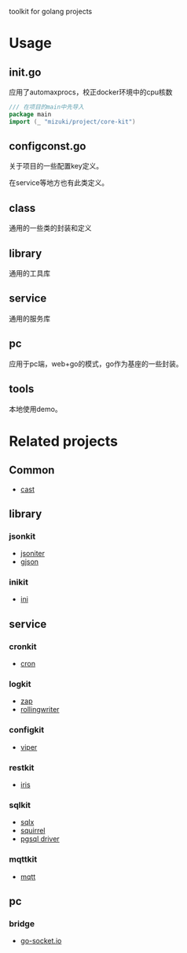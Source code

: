 toolkit for golang projects

# Usage

## init.go
应用了automaxprocs，校正docker环境中的cpu核数

```go
/// 在项目的main中先导入
package main
import (_ "mizuki/project/core-kit")
```

## configconst.go
关于项目的一些配置key定义。

在service等地方也有此类定义。

## class
通用的一些类的封装和定义

## library
通用的工具库

## service
通用的服务库

## pc
应用于pc端，web+go的模式，go作为基座的一些封装。

## tools
本地使用demo。

# Related projects

## Common
- [cast](https://github.com/spf13/cast)

## library

### jsonkit
- [jsoniter](https://github.com/json-iterator/go)
- [gjson](https://github.com/tidwall/gjson)

### inikit
- [ini](https://github.com/go-ini/ini)

## service

### cronkit
- [cron](https://github.com/robfig/cron)

### logkit
- [zap](https://github.com/uber-go/zap)
- [rollingwriter](https://github.com/arthurkiller/rollingwriter)

### configkit
- [viper](https://github.com/spf13/viper)

### restkit
- [iris](https://github.com/kataras/iris)

### sqlkit
- [sqlx](https://github.com/jmoiron/sqlx)
- [squirrel](https://github.com/Masterminds/squirrel)
- [pgsql driver](https://github.com/lib/pq)

### mqttkit
- [mqtt](https://github.com/eclipse/paho.mqtt.golang)

## pc

### bridge
- [go-socket.io](https://github.com/googollee/go-socket.io)